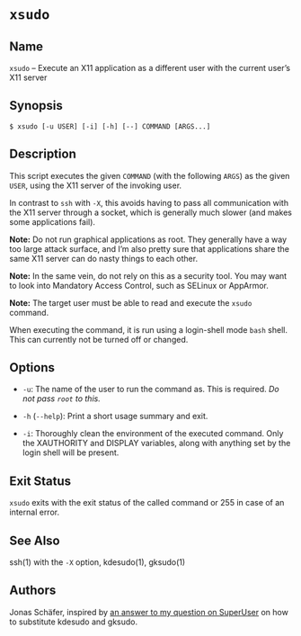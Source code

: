 # `xsudo`

## Name

`xsudo` – Execute an X11 application as a different user with the current user’s X11 server

## Synopsis

```console
$ xsudo [-u USER] [-i] [-h] [--] COMMAND [ARGS...]
```

## Description

This script executes the given `COMMAND` (with the following `ARGS`) as
the given `USER`, using the X11 server of the invoking user.

In contrast to `ssh` with `-X`, this avoids having to pass all
communication with the X11 server through a socket, which is generally
much slower (and makes some applications fail).

**Note:** Do not run graphical applications as root. They generally have
a way too large attack surface, and I’m also pretty sure that
applications share the same X11 server can do nasty things to each
other.

**Note:** In the same vein, do not rely on this as a security tool. You
may want to look into Mandatory Access Control, such as SELinux or
AppArmor.

**Note:** The target user must be able to read and execute the `xsudo`
command.

When executing the command, it is run using a login-shell mode `bash`
shell. This can currently not be turned off or changed.

## Options

* `-u`: The name of the user to run the command as. This is
  required. *Do not pass `root` to this.*

* `-h` (`--help`): Print a short usage summary and exit.

* `-i`: Thoroughly clean the environment of the executed command. Only
  the XAUTHORITY and DISPLAY variables, along with anything set by the
  login shell will be present.

## Exit Status

`xsudo` exits with the exit status of the called command or 255 in case
of an internal error.

## See Also

ssh(1) with the `-X` option, kdesudo(1), gksudo(1)

## Authors

Jonas Schäfer, inspired by
[an answer to my question on SuperUser](https://superuser.com/a/1527506/122572)
on how to substitute kdesudo and gksudo.
